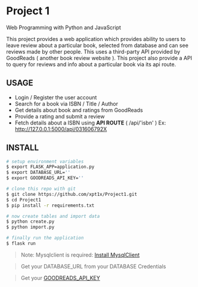 # Project 1

Web Programming with Python and JavaScript

This project provides a web application which provides ability to users to leave review about a particular book, selected from database and can see reviews made by other people. This uses a third-party API provided by GoodReads ( another book review website ). This project also provide a API to query for reviews and info about a particular book via its api route.

## USAGE

- Login / Register the user account
- Search for a book via ISBN / Title / Author
- Get details about book and ratings from GoodReads
- Provide a rating and submit a review
- Fetch details about a ISBN using **API ROUTE** ( /api/'isbn' ) Ex: http://127.0.0.1:5000/api/031606792X

## INSTALL 

```bash
# setup environment variables
$ export FLASK_APP=application.py
$ export DATABASE_URL=''
$ export GOODREADS_API_KEY=''

# clone this repo with git
$ git clone https://github.com/xpt1x/Project1.git
$ cd Project1
$ pip install -r requirements.txt

# now create tables and import data
$ python create.py
$ python import.py

# finally run the application
$ flask run
```

> Note: Mysqlclient is required: [Install MysqlClient](https://github.com/PyMySQL/mysqlclient-python)

> Get your DATABASE_URL from your DATABASE Credentials 

> Get your [GOODREADS_API_KEY](https://www.goodreads.com/api)
